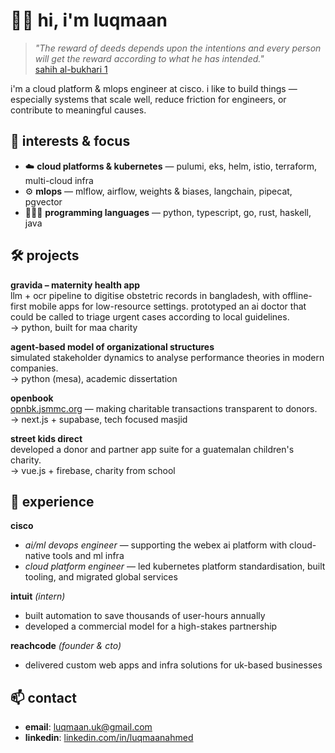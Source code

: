 # 👋🏽 hi, i'm luqmaan

> *"The reward of deeds depends upon the intentions and every person will get the reward according to what he has intended."*  
> [sahih al-bukhari 1](https://sunnah.com/bukhari:1)

i'm a cloud platform & mlops engineer at cisco. i like to build things — especially systems that scale well, reduce friction for engineers, or contribute to meaningful causes.

## 🧠 interests & focus

- ☁️ **cloud platforms & kubernetes** — pulumi, eks, helm, istio, terraform, multi-cloud infra  
- ⚙️ **mlops** — mlflow, airflow, weights & biases, langchain, pipecat, pgvector  
- 🧑🏽‍💻 **programming languages** — python, typescript, go, rust, haskell, java


## 🛠️ projects

**gravida – maternity health app**  
llm + ocr pipeline to digitise obstetric records in bangladesh, with offline-first mobile apps for low-resource settings. prototyped an ai doctor that could be called to triage urgent cases according to local guidelines.  
→ python, built for maa charity

**agent-based model of organizational structures**  
simulated stakeholder dynamics to analyse performance theories in modern companies.  
→ python (mesa), academic dissertation

**openbook**  
[opnbk.jsmmc.org](https://opnbk.jsmmc.org) — making charitable transactions transparent to donors.  
→ next.js + supabase, tech focused masjid

**street kids direct**  
developed a donor and partner app suite for a guatemalan children's charity.  
→ vue.js + firebase, charity from school

## 💼 experience

**cisco**  
- *ai/ml devops engineer* — supporting the webex ai platform with cloud-native tools and ml infra  
- *cloud platform engineer* — led kubernetes platform standardisation, built tooling, and migrated global services

**intuit** *(intern)*  
- built automation to save thousands of user-hours annually  
- developed a commercial model for a high-stakes partnership

**reachcode** *(founder & cto)*  
- delivered custom web apps and infra solutions for uk-based businesses

## 📫 contact

- **email**: [luqmaan.uk@gmail.com](mailto:luqmaan.uk@gmail.com)  
- **linkedin**: [linkedin.com/in/luqmaanahmed](https://linkedin.com/in/luqmaanahmed)



<!--
**luqs1/luqs1** is a ✨ _special_ ✨ repository because its `README.md` (this file) appears on your GitHub profile.

Here are some ideas to get you started:

- 🔭 I’m currently working on ...
- 🌱 I’m currently learning ...
- 👯 I’m looking to collaborate on ...
- 🤔 I’m looking for help with ...
- 💬 Ask me about ...
- 📫 How to reach me: ...
- 😄 Pronouns: ...
- ⚡ Fun fact: ...
-->
